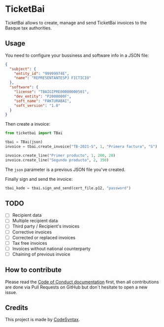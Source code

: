 # TicketBai

TicketBai allows to create, manage and send TicketBai invoices to the Basque tax authorities.

## Usage

You need to configure your bussiness and software info in a JSON file:

```json
{
  "subject": {
    "entity_id": "99999974E",
    "name": "REPRESENTANTESPJ FICTICIO"
  },
  "software": {
    "license": "TBAIGIPRE00000000501",
    "dev_entity": "P2000000F",
    "soft_name": "FAKTURABAI",
    "soft_version": "1.0"
  }
}
```

Then create a invoice:

```python
from ticketbai import TBai

tbai = TBai(json)
invoice = tbai.create_invoice("TB-2021-S", 1, "Primera factura", "S")

invoice.create_line("Primer producto", 1, 200, 20)
invoice.create_line("Segundo producto", 2, 350)
```

The `json` parameter is a previous JSON file you've created.

Finally sign and send the invoice:

```python
tbai_kode = tbai.sign_and_send(cert_file.p12, "password")
```

## TODO

- [ ] Recipient data
- [ ] Multiple recipient data
- [ ] Third party / Recipient's invoices
- [ ] Corrective invoices
- [ ] Corrected or replaced invoices
- [ ] Tax free invoices
- [ ] Invoices without national counterparty
- [ ] Chaining of previous invoice

## How to contribute

Please read the [Code of Conduct documentation](CODE_OF_CONDUCT.md) first, then all contributions are done via Pull Requests on GitHub but don´t hesitate to open a new issue.

## Credits

This project is made by [CodeSyntax](https://codesyntax.com).
